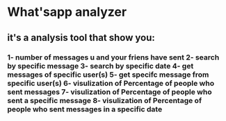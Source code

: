 <h1> What'sapp analyzer </h1>
<h2>it's a analysis tool that show you: </h2>

<h3> 1-  number of messages u and your friens have sent 
2-  search by specific message
3-  search by specific date
4-  get messages of specific user(s)
5-  get specifc message from specific user(s)
6- visulization of Percentage of people who sent messages
7- visulization of Percentage of people who sent a specific message
8- visulization  of Percentage of people who sent messages in a specific date </h3>
